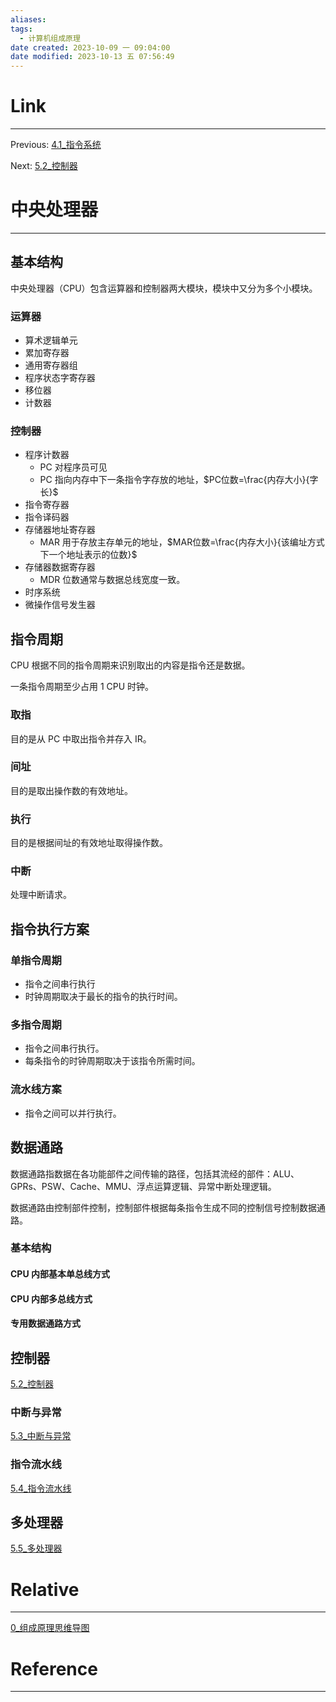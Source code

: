 ```yaml
---
aliases:
tags:
  - 计算机组成原理
date created: 2023-10-09 一 09:04:00
date modified: 2023-10-13 五 07:56:49
---
```


# Link

---

Previous: [4.1_指令系统](4.1_指令系统.md)

Next: [5.2_控制器](5.2_控制器.md)

# 中央处理器

---

## 基本结构

中央处理器（CPU）包含运算器和控制器两大模块，模块中又分为多个小模块。

### 运算器

- 算术逻辑单元
- 累加寄存器
- 通用寄存器组
- 程序状态字寄存器
- 移位器
- 计数器

### 控制器

- 程序计数器
  - PC 对程序员可见
  - PC 指向内存中下一条指令字存放的地址，$PC位数=\frac{内存大小}{字长}$
- 指令寄存器
- 指令译码器
- 存储器地址寄存器
  - MAR 用于存放主存单元的地址，$MAR位数=\frac{内存大小}{该编址方式下一个地址表示的位数}$
- 存储器数据寄存器
  - MDR 位数通常与数据总线宽度一致。
- 时序系统
- 微操作信号发生器

## 指令周期

CPU 根据不同的指令周期来识别取出的内容是指令还是数据。

一条指令周期至少占用 1 CPU 时钟。

### 取指

目的是从 PC 中取出指令并存入 IR。

### 间址

目的是取出操作数的有效地址。

### 执行

目的是根据间址的有效地址取得操作数。

### 中断

处理中断请求。

## 指令执行方案

### 单指令周期

- 指令之间串行执行
- 时钟周期取决于最长的指令的执行时间。

### 多指令周期

- 指令之间串行执行。
- 每条指令的时钟周期取决于该指令所需时间。

### 流水线方案

- 指令之间可以并行执行。

## 数据通路

数据通路指数据在各功能部件之间传输的路径，包括其流经的部件：ALU、GPRs、PSW、Cache、MMU、浮点运算逻辑、异常中断处理逻辑。

数据通路由控制部件控制，控制部件根据每条指令生成不同的控制信号控制数据通路。

### 基本结构

#### CPU 内部基本单总线方式

#### CPU 内部多总线方式

#### 专用数据通路方式

## 控制器

[5.2_控制器](5.2_控制器.md)

### 中断与异常

[5.3_中断与异常](5.3_中断与异常.md)

### 指令流水线

[5.4_指令流水线](5.4_指令流水线.md)

## 多处理器

[5.5_多处理器](5.5_多处理器.md)

# Relative

---

[0_组成原理思维导图](0_组成原理思维导图.md)

# Reference

---
